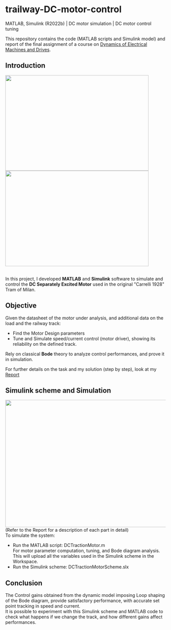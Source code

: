# trailway-DC-motor-control
MATLAB, Simulink (R2022b) | DC motor simulation | DC motor control tuning

This repository contains the code (MATLAB scripts and Simulink model) and report of the final assignment of a course on [Dynamics of Electrical Machines and Drives](https://www11.ceda.polimi.it/schedaincarico/schedaincarico/controller/scheda_pubblica/SchedaPublic.do?&evn_default=evento&c_classe=837862&__pj0=0&__pj1=52cb81e9c76fcd372f5858307a2f494a). 

## Introduction

<image width=450 height=300 src=https://github.com/user-attachments/assets/69c0d49c-2d90-466f-a51d-66bbb70e54d5>
<image width=450 height=300 src=https://github.com/user-attachments/assets/3c34841f-f26d-4c61-b2f6-871b0456881c>
  
<br/>
<br/>

In this project, I developed **MATLAB** and **Simulink** software to simulate and control the **DC Separately Excited Motor** used in the original "Carrelli 1928" Tram of Milan. 

## Objective 
Given the datasheet of the motor under analysis, and additional data on the load and the railway track: 
- Find the Motor Design parameters
- Tune and Simulate speed/current control (motor driver), showing its reliability on the defined track.

Rely on classical **Bode** theory to analyze control performances, and prove it in simulation. 


For further details on the task and my solution (step by step), look at my [Report](https://github.com/AlePuglisi/trailway-DC-motor-control/blob/main/DC_Motor_Report.pdf)

## Simulink scheme and Simulation

<image width=1200 height=400 src=https://github.com/user-attachments/assets/eb7d8686-83d8-411f-8b51-b7ee24d26fa6>
(Refer to the Report for a description of each part in detail)
<br/>To simulate the system: 

- Run the MATLAB script: DCTractionMotor.m <br/>
    For motor parameter computation, tuning, and Bode diagram analysis.<br/>
    This will upload all the variables used in the Simulink scheme in the Workspace. 
- Run the Simulink scheme: DCTractionMotorScheme.slx

## Conclusion

The Control gains obtained from the dynamic model imposing Loop shaping of the Bode diagram, provide satisfactory performance, with accurate set point tracking in speed and current.<br/>
It is possible to experiment with this Simulink scheme and MATLAB code to check what happens if we change the track, and how different gains affect performances. 




